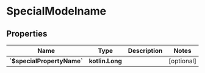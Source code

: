
# SpecialModelname

## Properties
Name | Type | Description | Notes
------------ | ------------- | ------------- | -------------
**&#x60;$specialPropertyName&#x60;** | **kotlin.Long** |  |  [optional]



